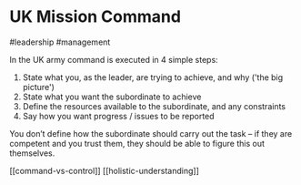 # UK Mission Command	
#leadership #management

In the UK army command is executed in 4 simple steps:
1. State what you, as the leader, are trying to achieve, and why ('the big picture')
2. State what you want the subordinate to achieve
3. Define the resources available to the subordinate, and any constraints
4. Say how you want progress / issues to be reported

You don’t define how the subordinate should carry out the task – if they are competent and you trust them, they should be able to figure this out themselves.

[[command-vs-control]]
[[holistic-understanding]]
